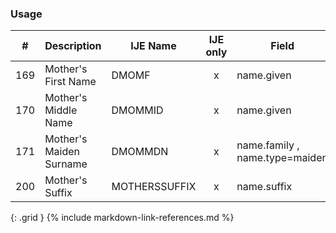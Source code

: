 ### Usage


| **#** |  **Description**   |  **IJE Name**   | IJE only |  **Field**  |  **Type**  | **Value Set**  |
| :---------: | ------------- | ------------ | :----------: |---------- | -------- | -------- |
| 169 | Mother's First Name | DMOMF| x|name.given | string |  | 
| 170 | Mother's Middle Name | DMOMMID| x|name.given | string |  | 
| 171 | Mother's Maiden Surname | DMOMMDN| x|name.family , name.type=maiden | string  |  | 
| 200 | Mother's Suffix | MOTHERSSUFFIX| x|name.suffix | string |  | 
{: .grid }
{% include markdown-link-references.md %}
